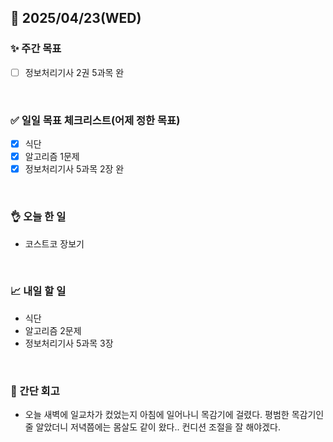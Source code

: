 ## 📅 2025/04/23(WED)


### ✨ 주간 목표

- [ ] 정보처리기사 2권 5과목 완

<br/>

### ✅ 일일 목표 체크리스트(어제 정한 목표)

- [x] 식단
- [x] 알고리즘 1문제
- [x] 정보처리기사 5과목 2장 완

<br/>

### 👌 오늘 한 일

- 코스트코 장보기

<br/>

### 📈 내일 할 일

- 식단
- 알고리즘 2문제
- 정보처리기사 5과목 3장
  
<br/>

### 💭 간단 회고

- 오늘 새벽에 일교차가 컸었는지 아침에 일어나니 목감기에 걸렸다. 평범한 목감기인줄 알았더니 저녁쯤에는 몸살도 같이 왔다.. 컨디션 조절을 잘 해야겠다.
